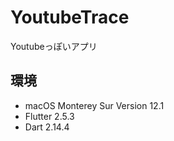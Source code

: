 # YoutubeTrace
Youtubeっぽいアプリ

## 環境
- macOS Monterey Sur Version 12.1
- Flutter 2.5.3
- Dart 2.14.4
